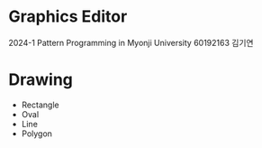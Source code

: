 # Graphics Editor

2024-1 Pattern Programming in Myonji University
60192163 김기연

# Drawing
* Rectangle
* Oval
* Line
* Polygon
